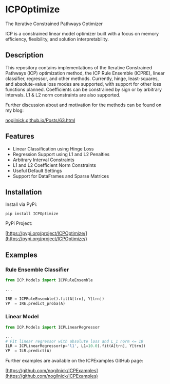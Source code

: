 # ICPOptimize
The Iterative Constrained Pathways Optimizer

ICP is a constrained linear model optimizer built with a focus on memory efficiency, flexibility, and solution interpretability.

## Description

This repository contains implementations of the Iterative Constrained Pathways (ICP) optimization method, the ICP Rule Ensemble (ICPRE), linear classifier, regressor, and other methods. Currently, hinge, least-squares, and absolute-value loss modes are supported, with support for other loss functions planned. Coefficients can be constrained by sign or by arbitrary intervals. L1 & L2 norm constraints are also supported.

Further discussion about and motivation for the methods can be found on my blog:

[nogilnick.github.io/Posts/63.html](https://nogilnick.github.io/Posts/63.html)

## Features

- Linear Classification using Hinge Loss
- Regression Support using L1 and L2 Penalties
- Arbitrary Interval Constraints
- L1 and L2 Coefficient Norm Constraints
- Useful Default Settings
- Support for DataFrames and Sparse Matrices

## Installation

Install via PyPi:

```pip install ICPOptimize```

PyPi Project:

[https://pypi.org/project/ICPOptimize/](https://pypi.org/project/ICPOptimize/)

## Examples

### Rule Ensemble Classifier
```python
from ICP.Models import ICPRuleEnsemble

...

IRE = ICPRuleEnsemble().fit(A[trn], Y[trn])
YP  = IRE.predict_proba(A)
```

### Linear Model
```python
from ICP.Models import ICPLinearRegressor

...
# Fit linear regressor with absolute loss and L_1 norm <= 10
ILR = ICPLinearRegressor(p='l1', L1=10.0).fit(A[trn], Y[trn])
YP  = ILR.predict(A)
```

Further examples are available on the ICPExamples GitHub page:

[https://github.com/nogilnick/ICPExamples](https://github.com/nogilnick/ICPExamples)
